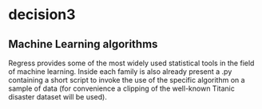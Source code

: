 # decision3
## Machine Learning algorithms 

Regress provides some of the most widely used statistical tools in the field of machine learning. 
Inside each family is also already present a .py containing a short script to invoke the use of the specific algorithm on a sample of data (for convenience a clipping of the well-known Titanic disaster dataset will be used).
